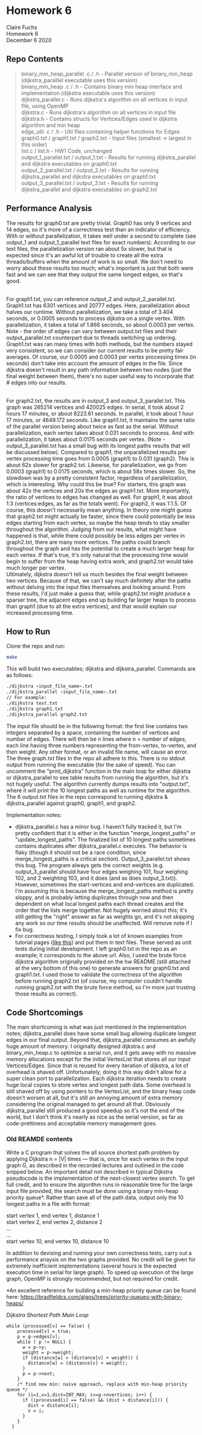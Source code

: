 # Homework 6

Claire Fuchs <br />
Homework 6 <br />
December 6 2020 <br /> 

## Repo Contents 

> binary_min_heap_parallel .c / .h - Parallel version of binary_min_heap (dijkstra_paralllel executable uses this version) <br/>
> binary_min_heap .c / .h - Contains binary min heap interface and implementation (dijkstra executable uses this version) <br/>
> dijkstra_parallel.c - Runs dijkstra's algorithm on all vertices in input file, using OpenMP <br/>
> dijkstra.c - Runs dijkstra's algorithm on all vertices in input file <br/>
> dijkstra.h - Contains structs for Vertices/Edges used in dijkstra algorithm and min heap <br/>
> edge_util .c / .h - Util files containing helper functions for Edges <br/>
> graph0.txt / graph1.txt / graph2.txt - Input files (smallest -> largest in this order) <br/>
> list.c / list.h - HW1 Code, unchanged <br/>
> output_1_parallel.txt / output_1.txt - Results for running dijkstra_parallel and dijkstra executables on graph0.txt <br/> 
> output_2_parallel.txt / output_2.txt - Results for running dijkstra_parallel and dijkstra executables on graph1.txt <br/> 
> output_3_parallel.txt / output_3.txt - Results for running dijkstra_parallel and dijkstra executables on graph2.txt <br/> 

## Performance Analysis 

The results for graph0.txt are pretty trivial. Graph0 has only 9 vertices and 14 edges, so it's more of a correctness test than an indicator of efficiency. With or without parallelization, it takes well under a second to complete (see output_1 and output_1_parallel text files for exact numbers). According to our text files, the parallelization version ran about 5x slower, but that is expected since it's an awful lot of trouble to create all the extra threads/buffers when the amount of work is so small. We don't need to worry about these results too much; what's important is just that both were fast and we can see that they output the same longest edges, so that's good. <br/><br/>

For graph1.txt, you can reference output_2 and output_2_parallel.txt. Graph1.txt has 6301 vertices and 20777 edges. Here, parallelization about halves our runtime. Without parallelization, we take a total of 3.404 seconds, or 0.0005 seconds to process dijkstra on a single vertex. With parallelization, it takes a total of  1.866 seconds, so about 0.0003 per vertex. Note - the order of edges can vary between output.txt files and their output_parallel.txt counterpart due to threads switching up ordering. Graph1.txt was ran many times with both methods, but the numbers stayed very consistent, so we can consider our current results to be pretty fair averages. Of course, our 0.0005 and 0.0003 per vertex processing times (in seconds) don't take into account the amount of edges in the file. Since dijkstra doesn't result in any path information between two nodes (just the final weight between them), there's no super useful way to incorporate that # edges into our results. <br/><br/>

For graph2.txt, the results are in output_3 and output_3_parallel.txt. This graph was 265214 vertices and 420025 edges. In serial, it took about 2 hours 17 minutes, or about 8223.61 seconds. In parallel, it took about 1 hour 17 minutes, or 4649.172 seconds. Like graph1.txt, it maintains the same ratio of the parallel version being about twice as fast as the serial. Without parallelization, each vertex takes about 0.031 seconds to process. And with parallelization, it takes about 0.0175 seconds per vertex. (Note - output_3_parallel.txt has a small bug with its longest paths results that will be discussed below). Compared to graph1, the unparallelized results per vertex processing time goes from 0.0005 (graph1) to 0.031 (graph2). This is about 62x slower for graph2.txt. Likewise, for parallelization, we go from 0.0003 (graph1) to 0.0175 seconds, which is about 58x times slower. So, the slowdown was by a pretty consistent factor, regardless of parallelization, which is interesting. Why could this be true? For starters, this graph was about 42x the vertices and 20x the edges as graph1.txt. More importantly, the ratio of vertices to edges has changed as well. For graph1, it was about 1:3 (vertices:edges, as far as the totals went). For graph2, it was 1:1.5. Of course, this doesn't necessarily mean anything. In theory one might guess that graph2.txt might actually be faster, since there could potentially be less edges starting from each vertex, so maybe the heap tends to stay smaller throughout the algorithm. Judging from our results, what might have happened is that, while there could possibly be less edges per vertex in graph2.txt, there are many more vertices. The paths could branch throughout the graph and has the potential to create a much larger heap for each vertex. If that's true, it's only natural that the processing time would begin to suffer from the heap having extra work, and graph2.txt would take much longer per vertex. <br/>
Ultimately, dijkstra doesn't tell us much besides the final weight between two vertices. Because of that, we can't say much definitely after the paths without delving into the input files themselves and looking around. From these results, I'd just make a guess that, while graph2.txt might produce a sparser tree, the adjacent edges end up building far larger heaps to process than graph1 (due to all the extra vertices), and that would explain our increased processing time. 

## How to Run 

Clone the repo and run: 
```bash
make
```

This will build two executables; dijkstra and dijkstra_parallel. Commands are as follows: 

```bash 
./dijkstra <input_file_name>.txt
./dijkstra_parallel <input_file_name>.txt
// For example:
./dijkstra test.txt
./dijkstra graph1.txt
./dijkstra_parallel graph2.txt
```

The input file should be in the following format: the first line contains two integers separated by a space, containing the number of vertices and number of edges. There will then be n lines where n = number of edges, each line having three numbers representing the from-vertex, to-vertex, and then weight. Any other format, or an invalid file name, will cause an error. The three graph.txt files in the repo all adhere to this. There is no stdout output from running the executable (for the sake of speed). You can uncomment the "print_dijkstra" function in the main loop for either dijkstra or dijkstra_parallel to see table results from running the algorithm, but it's not hugely useful. The algorithm currently dumps results into "output.txt", where it will print the 10 longest paths as well as runtime for the algorithm. The 6 output.txt files in the repo correspond to running dijkstra & dijkstra_parallel against graph0, graph1, and graph2.<br/>

Implementation notes: <br/>
* dijkstra_parallel.c has a minor bug. I haven't fully tracked it, but I'm pretty confident that it is either in the function "merge_longest_paths" or "update_longest_paths". The finalized list of 10 longest paths sometimes contains duplicates after dijkstra_parallel.c executes. The behavior is flaky (though it should not be a race condition, since merge_longest_paths is a critical section). Output_3_parallel.txt shows this bug. The program always gets the correct weights (e.g. output_3_parallel should have four edges weighing 101, four weighing 102, and 2 weighting 103, and it does (and as does output_3.txt)). However, sometimes the start-vertices and end-vertices are duplicated. I'm assuming this is because the merge_longest_paths method is pretty sloppy, and is probably letting duplicates through now and then dependent on what local longest paths each thread creates and the order that the lists merge together. Not hugely worried about this; it's still getting the "right" answer as far as weights go, and it's not skipping any work so our time results should be unaffected. Will remove note if I fix bug.   
* For correctness testing, I simply took a lot of known examples from tutorial pages ([like this](https://www.geeksforgeeks.org/dijkstras-shortest-path-algorithm-greedy-algo-7/)) and put them in text files. These served as unit tests during initial development. I left graph0.txt in the repo as an example; it corresponds to the above url. Also, I used the brute force dijkstra algorithm originally provided on the hw README (still attached at the very bottom of this one) to generate answers for graph0.txt and graph1.txt. I used those to validate the correctness of the algorithm before running graph2.txt (of course, my computer couldn't handle running graph2.txt with the brute force method, so I'm more just trusting those results as correct).

## Code Shortcomings 
The main shortcoming is what was just mentioned in the implementation notes; dijkstra_parallel does have some small bug allowing duplicate longest edges in our final output. Beyond that, dijkstra_parallel consumes an awfully huge amount of memory. I originally designed dijkstra.c and binary_min_heap.c to optimize a serial run, and it gets away with no massive memory allocations except for the initial VertexList that stores all our input Vertices/Edges. Since that is reused for every iteration of dijkstra, a lot of overhead is shaved off. Unfortunately, doing it this way didn't allow for a super clean port to parallelization. Each dijkstra iteration needs to create huge local copies to store vertex and longest path data. Some overhead is still shaved off by using pointers to the VertexList, and the binary heap code doesn't worsen at all, but it's still an annoying amount of extra memory considering the original managed to get around all that. Obviously dijkstra_parallel still produced a good speedup so it's not the end of the world, but I don't think it's nearly as nice as the serial version, as far as code-prettiness and acceptable memory management goes. 


### Old REAMDE contents

Write a C program that solves the all source shortest path problem by applying Dijkstra n = |V| times –– that is, once for each vertex in the input graph G, as described in the recorded lectures and outlined in the code snipped below. An important detail not described in typical Dijkstra pseudocode is the implementation of the next-closest vertex search. To get full credit, and to ensure the algorithm runs in reasonable time for the large input file provided, the search must be done using a binary min-heap priority queue*. Rather than save all of the path data, output only the 10 longest paths in a file with format:

start vertex 1, end vertex 1, distance 1<br>
start vertex 2, end vertex 2, distance 2<br>
...<br>
...<br>
start vertex 10, end vertex 10, distance 10

In addition to devising and running your own correctness tests, carry out a performance anaysis on the two graphs provided. No credit will be given for extremely inefficient implementations (several hours is the expected execution time in serial for large graph). To speed up execution of the large graph, OpenMP is strongly recommended, but not required for credit.

*An excellent reference for building a min-heap priority queue can be found here: https://bradfieldcs.com/algos/trees/priority-queues-with-binary-heaps/

*Dijkstra Shortest Path Main Loop*
```
while (processed[v] == false) {
    processed[v] = true;
    p = g->edges[v];
    while ( p != NULL) {
      w = p->y;
      weight = p->weight;
      if (distance[w] > (distance[v] + weight)) {
        distance[w] = (distance[v] + weight);
      }
      p = p->next;
    }
    /* find new min: naive approach, replace with min-heap priority queue */
    for (i=1,v=1,dist=INT_MAX; i<=g->nvertices; i++) {
      if ((processed[i] == false) && (dist > distance[i])) {
        dist = distance[i];
        v = i;
      }
    }
  }
```
